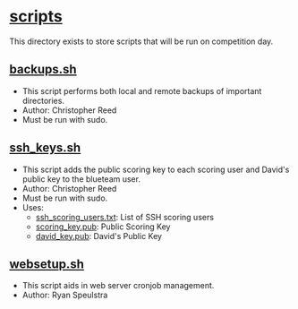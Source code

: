 # [scripts](.)
This directory exists to store scripts that will be run on competition day.

## [backups.sh](./backups.sh)
- This script performs both local and remote backups of important directories.
- Author: Christopher Reed
- Must be run with sudo.
## [ssh_keys.sh](./ssh_keys.sh)
- This script adds the public scoring key to each scoring user and David's public key to the blueteam user.
- Author: Christopher Reed
- Must be run with sudo.
- Uses:
  - [ssh_scoring_users.txt](../dynamic_files/ssh_scoring_users.txt): List of SSH scoring users
  - [scoring_key.pub](../dynamic_files/scoring_users.txt): Public Scoring Key
  - [david_key.pub](../dynamic_files/david_key.pub): David's Public Key
## [websetup.sh](./websetup.sh)
- This script aids in web server cronjob management.
- Author: Ryan Speulstra
